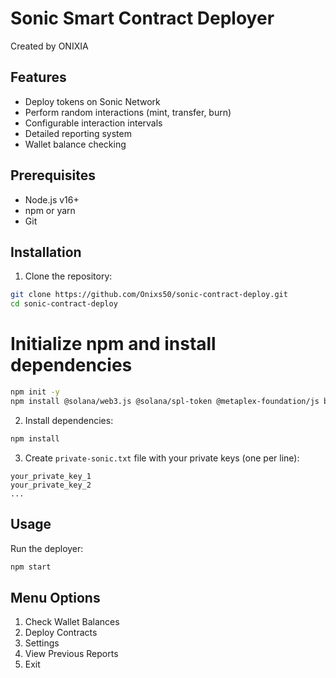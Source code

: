 # Sonic Smart Contract Deployer

Created by ONIXIA

## Features
- Deploy tokens on Sonic Network
- Perform random interactions (mint, transfer, burn)
- Configurable interaction intervals
- Detailed reporting system
- Wallet balance checking

## Prerequisites
- Node.js v16+
- npm or yarn
- Git

## Installation

1. Clone the repository:
```bash
git clone https://github.com/Onixs50/sonic-contract-deploy.git
cd sonic-contract-deploy
```
# Initialize npm and install dependencies
```bash
npm init -y
npm install @solana/web3.js @solana/spl-token @metaplex-foundation/js bs58 chalk cli-table3 ora
```
2. Install dependencies:
```bash
npm install
```

3. Create `private-sonic.txt` file with your private keys (one per line):
```
your_private_key_1
your_private_key_2
...
```

## Usage

Run the deployer:
```bash
npm start
```

## Menu Options
1. Check Wallet Balances
2. Deploy Contracts
3. Settings
4. View Previous Reports
5. Exit


